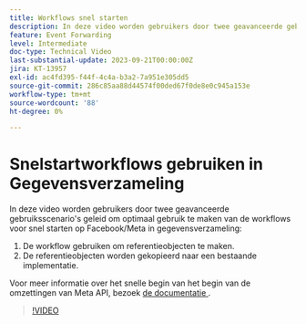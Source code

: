 ```yaml
---
title: Workflows snel starten
description: In deze video worden gebruikers door twee geavanceerde gebruiksscenario's geleid voor het optimaal benutten van de workflows van Facebook en Meta om snel aan de slag te gaan met het verzamelen van gegevens.
feature: Event Forwarding
level: Intermediate
doc-type: Technical Video
last-substantial-update: 2023-09-21T00:00:00Z
jira: KT-13957
exl-id: ac4fd395-f44f-4c4a-b3a2-7a951e305dd5
source-git-commit: 286c85aa88d44574f00ded67f0de8e0c945a153e
workflow-type: tm+mt
source-wordcount: '88'
ht-degree: 0%

---
```


# Snelstartworkflows gebruiken in Gegevensverzameling


In deze video worden gebruikers door twee geavanceerde gebruiksscenario&#39;s geleid om optimaal gebruik te maken van de workflows voor snel starten op Facebook/Meta in gegevensverzameling:

1. De workflow gebruiken om referentieobjecten te maken. 
1. De referentieobjecten worden gekopieerd naar een bestaande implementatie.

Voor meer informatie over het snelle begin van het begin van de omzettingen van Meta API, bezoek [ de documentatie ](https://experienceleague.adobe.com/docs/experience-platform/tags/extensions/server/meta/overview.html?lang=nl-NL#quick-start).

>[!VIDEO](https://video.tv.adobe.com/v/3424501?learn=on&enablevpops)
